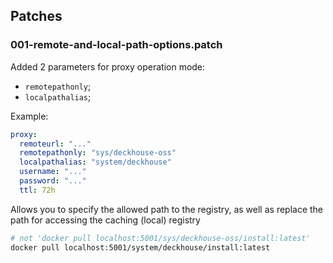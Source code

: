 ## Patches

### 001-remote-and-local-path-options.patch

Added 2 parameters for proxy operation mode:
- `remotepathonly`;
- `localpathalias`;

Example:
```yaml
proxy:
  remoteurl: "..."
  remotepathonly: "sys/deckhouse-oss"
  localpathalias: "system/deckhouse"
  username: "..."
  password: "..."
  ttl: 72h
```
Allows you to specify the allowed path to the registry, as well as replace the path for accessing the caching (local) registry

```bash
# not 'docker pull localhost:5001/sys/deckhouse-oss/install:latest'
docker pull localhost:5001/system/deckhouse/install:latest
```

